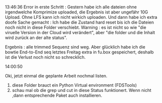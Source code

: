 13:46:36
Error in erste Schritt : Gestern habe ich alle dateien ohne irgendwelche Komprimize uploaded, die Ergebnis ist aber ungefähr 10G Upload. Ohne LFS kann ich nicht wirkich uploaden. 
Und dann habe ich extra doofe Sache gemacht : Ich habe die Zustand hard reset bis ich die Dateien noch nicht in diese Folder verschiebt. Warning : es ist nicht so wie "die viruelle Version in der Cloud wird verändert", aber "die folder und die Inhalt wird zurück an der alte status".

Ergebnis : alle trimmed Sequenz sind weg. 
Aber glücklich habe ich die bowtie End-to-End seq letztes Freitag extra in fu.box gespeichert, deshalb ist die Verlust noch nicht so schrecklich. 


14:00:50

Oki, jetzt einmal die geplante Arbeit nochmal listen. 

1. diese Folder brauct ein Python Virtual environment (FDSTools)
2. schau mal ob die grep und cut in diese Status funktionert. Wenn nicht ,dann entsprechende Paket auch installieren. 
